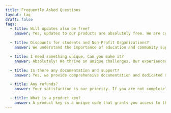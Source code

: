 ```yaml
---
title: Frequently Asked Questions
layout: faq
draft: false
faqs:
  - title: Will updates also be free?
    answer: Yes, updates to our products are absolutely free. We are committed to providing you with continuous improvements and enhancements to ensure your experience remains top-notch. You can always enjoy the latest features and optimizations without any additional cost. For more information, feel free to [contact us](https://www.example.com).

  - title: Discounts for students and Non-Profit Organizations?
    answer: We understand the importance of education and community support. We offer special discounts to students and non-profit organizations as part of our commitment to making our solutions accessible. Get in touch with us to learn more about the discounts available and how we can support your initiatives. [Contact us](https://www.example.com) for details.

  - title: I need something unique, Can you make it?
    answer: Absolutely! We thrive on unique challenges. Our experienced team specializes in creating custom solutions tailored to your specific needs. Whether it's a unique feature, design, or functionality, we can turn your vision into reality. Let's discuss your requirements in detail. [Contact us](https://www.example.com) to get started.

  - title: Is there any documentation and support?
    answer: Yes, we provide comprehensive documentation and dedicated support for all our products. Our documentation is designed to guide you through setup, configuration, and usage. If you encounter any issues or have questions, our support team is ready to assist you. You can find detailed documentation on our website, and for personalized assistance, please [reach out to us](https://www.example.com).

  - title: Any refunds?
    answer: Your satisfaction is our priority. If you are not completely satisfied with our product within the specified refund period, we offer a hassle-free refund process. We value your feedback and continuously strive to enhance our offerings. For more details about our refund policy, please refer to our [refund policy page](https://www.example.com/refund-policy).

  - title: What is a product key?
    answer: A product key is a unique code that grants you access to the full functionality of our software products. It serves as a secure way to authenticate your purchase and unlock all features and updates. You will receive your product key upon completing the purchase. If you need assistance with your product key or have any questions, please [contact our support team](https://www.example.com/support).
---
```

